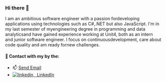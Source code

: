 ### Hi there 👋
<p> I am an ambitious software engineer with a passion fordeveloping applications using technologies such as C#,.NET but also JavaScript. I'm in my last semester of myengineering degree in programming and data analyticsand have gained experience working at Unit4, both as an intern and junior software engineer. I focus on continuousdevelopment, care about code quality and am ready fornew challenges.</p>

#### 🤝 Contact with my by the: 
<ul>
  <li>📫 
    <a href = "mailto: bartlomiej.wanat95@gmail.com">Send Email</a>
  </li>
<li>
  <a href="https://www.linkedin.com/in/bart%C5%82omiej-wanat-7a88991a4/" rel="nofollow noreferrer">
    <img src="https://i.stack.imgur.com/gVE0j.png" alt="linkedin"> &nbsp LinkedIn
</ul>



  
<!--
**bartekwanat/bartekwanat** is a ✨ _special_ ✨ repository because its `README.md` (this file) appears on your GitHub profile.

Here are some ideas to get you started:

- 🔭 I’m currently working on ...
- 🌱 I’m currently learning ...
- 👯 I’m looking to collaborate on ...
- 🤔 I’m looking for help with ...
- 💬 Ask me about ...
- 📫 How to reach me: ...
- 😄 Pronouns: ...
- ⚡ Fun fact: ...
-->
